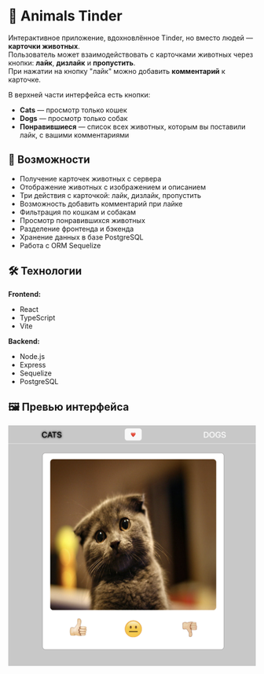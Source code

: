 # 🐾 Animals Tinder

Интерактивное приложение, вдохновлённое Tinder, но вместо людей — **карточки животных**.  
Пользователь может взаимодействовать с карточками животных через кнопки: **лайк**, **дизлайк** и **пропустить**.  
При нажатии на кнопку "лайк" можно добавить **комментарий** к карточке.

В верхней части интерфейса есть кнопки:
- **Cats** — просмотр только кошек
- **Dogs** — просмотр только собак
- **Понравившиеся** — список всех животных, которым вы поставили лайк, с вашими комментариями

## 🚀 Возможности

- Получение карточек животных с сервера
- Отображение животных с изображением и описанием
- Три действия с карточкой: лайк, дизлайк, пропустить
- Возможность добавить комментарий при лайке
- Фильтрация по кошкам и собакам
- Просмотр понравившихся животных
- Разделение фронтенда и бэкенда
- Хранение данных в базе PostgreSQL
- Работа с ORM Sequelize

## 🛠️ Технологии

**Frontend:**
- React
- TypeScript
- Vite

**Backend:**
- Node.js
- Express
- Sequelize
- PostgreSQL

## 🖼️ Превью интерфейса

![Превью интерфейса](client/src/assets/screenshot.png)
